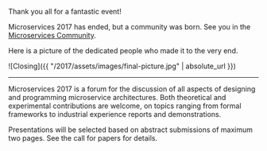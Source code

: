 Thank you all for a fantastic event!

Microservices 2017 has ended, but a community was born. See you in the [Microservices Community](http://microservices.sdu.dk).

Here is a picture of the dedicated people who made it to the very end.

![Closing]({{ "/2017/assets/images/final-picture.jpg" | absolute_url }})

---

Microservices 2017 is a forum for the discussion of all aspects of designing and programming microservice architectures. Both theoretical and experimental
contributions are welcome, on topics ranging from formal frameworks to
industrial experience reports and demonstrations.

Presentations will be selected based on abstract submissions of maximum two pages. See the call for papers for details.
